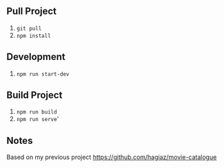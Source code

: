 ## Pull Project

1. `git pull`
2. `npm install`

## Development
1. `npm run start-dev`

## Build Project

1. `npm run build`
2. `npm run serve`'

## Notes
Based on my previous project https://github.com/hagiaz/movie-catalogue
